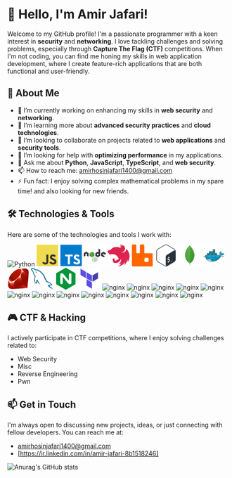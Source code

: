 
# 👋 Hello, I'm Amir Jafari!

Welcome to my GitHub profile! I'm a passionate programmer with a keen interest in **security** and **networking**. I love tackling challenges and solving problems, especially through **Capture The Flag (CTF)** competitions. When I'm not coding, you can find me honing my skills in web application development, where I create feature-rich applications that are both functional and user-friendly.

## 🚀 About Me

- 🔭 I’m currently working on enhancing my skills in **web security** and **networking**.
- 🌱 I’m learning more about **advanced security practices** and **cloud technologies**.
- 👯 I’m looking to collaborate on projects related to **web applications** and **security tools**.
- 🤔 I’m looking for help with **optimizing performance** in my applications.
- 💬 Ask me about **Python**, **JavaScript**, **TypeScript**, and **web security**.
- 📫 How to reach me: [amirhosinjafari1400@gmail.com](mailto:amirhosinjafari1400@gmail.com)
- ⚡ Fun fact: I enjoy solving complex mathematical problems in my spare time! and also looking for new friends.

## 🛠️ Technologies & Tools

Here are some of the technologies and tools I work with:

<p>

          
  <img src="https://cdn.jsdelivr.net/gh/devicons/devicon@latest/icons/pyscript/pyscript-original-wordmark.svg" alt="Python" width="50" height="50"/>
  <img src="https://github.com/devicons/devicon/blob/master/icons/javascript/javascript-original.svg" alt="JavaScript" width="50" height="50"/>
  <img src="https://github.com/devicons/devicon/blob/master/icons/typescript/typescript-original.svg" alt="TypeScript" width="50" height="50"/>
  <img src="https://github.com/devicons/devicon/blob/master/icons/nodejs/nodejs-original-wordmark.svg" alt="Node.js" width="50" height="50"/>
  <img src="https://github.com/devicons/devicon/blob/master/icons/nestjs/nestjs-original.svg" alt="NestJS" width="50" height="50"/>
  <img src="https://github.com/devicons/devicon/blob/master/icons/rabbitmq/rabbitmq-original.svg" alt="rabbitmq" width="50" height="50"/>
  <img src="https://github.com/devicons/devicon/blob/master/icons/bash/bash-original.svg" alt="Bash" width="50" height="50"/>
  <img src="https://github.com/devicons/devicon/blob/master/icons/mongodb/mongodb-original.svg" alt="mongodb" width="50" height="50"/>
  <img src="https://github.com/devicons/devicon/blob/master/icons/docker/docker-original.svg" alt="docker" width="50" height="50"/>
  <img src="https://github.com/devicons/devicon/blob/master/icons/ruby/ruby-original.svg" alt="ruby" width="50" height="50"/>
  <img src="https://github.com/devicons/devicon/blob/master/icons/mysql/mysql-original.svg" alt="sql" width="50" height="50"/>
  <img src="https://github.com/devicons/devicon/blob/master/icons/nginx/nginx-original.svg" alt="nginx" width="50" height="50"/>
  <img src="https://github.com/devicons/devicon/blob/master/icons/terraform/terraform-original.svg" alt="nginx" width="50" height="50"/>
   <img src="https://cdn.jsdelivr.net/gh/devicons/devicon@latest/icons/jenkins/jenkins-original.svg" alt="nginx" width="50" height="50"/>
   <img src="https://cdn.jsdelivr.net/gh/devicons/devicon@latest/icons/go/go-original.svg"alt="nginx" width="50" height="50" />
    <img src="https://cdn.jsdelivr.net/gh/devicons/devicon@latest/icons/archlinux/archlinux-original.svg"alt="nginx" width="50" height="50" />
    <img src="https://cdn.jsdelivr.net/gh/devicons/devicon@latest/icons/apache/apache-original.svg" alt="nginx" width="50" height="50" />
    <img src="https://cdn.jsdelivr.net/gh/devicons/devicon@latest/icons/cloudflare/cloudflare-original.svg" alt="nginx" width="50" height="50" />
    <img src="https://cdn.jsdelivr.net/gh/devicons/devicon@latest/icons/composer/composer-original.svg"alt="nginx" width="50" height="50" />
    
   <img src="https://cdn.jsdelivr.net/gh/devicons/devicon@latest/icons/elasticsearch/elasticsearch-original.svg" alt="nginx" width="50" height="50"/>
   <img src="https://cdn.jsdelivr.net/gh/devicons/devicon@latest/icons/prometheus/prometheus-original.svg" alt="nginx" width="50" height="50" />
   <img src="https://cdn.jsdelivr.net/gh/devicons/devicon@latest/icons/kubernetes/kubernetes-original.svg" alt="nginx" width="50" height="50" />
   <img src="https://cdn.jsdelivr.net/gh/devicons/devicon@latest/icons/helm/helm-original.svg" alt="nginx" width="50" height="50" />
   <img src="https://cdn.jsdelivr.net/gh/devicons/devicon@latest/icons/grafana/grafana-original.svg" alt="nginx" width="50" height="50" />
   <img src="https://cdn.jsdelivr.net/gh/devicons/devicon@latest/icons/firefox/firefox-original.svg" alt="nginx" width="50" height="50" />
   <img src="https://cdn.jsdelivr.net/gh/devicons/devicon@latest/icons/vim/vim-original.svg"  alt="nginx" width="50" height="50"/>
          
          
                 
          
          
          
          
          
          
        
  
</p>

## 🎮 CTF & Hacking

I actively participate in CTF competitions, where I enjoy solving challenges related to:

- Web Security
- Misc
- Reverse Engineering
- Pwn

## 📫 Get in Touch

I'm always open to discussing new projects, ideas, or just connecting with fellow developers. You can reach me at:

- [amirhosinjafari1400@gmail.com](mailto:amirhosinjafari1400@gmail.com)
- [https://ir.linkedin.com/in/amir-jafari-8b1518246]


![Anurag's GitHub stats](https://github-readme-stats.vercel.app/api?username=Amir-jafari-9&show_icons=true&bg_color=00000000)

